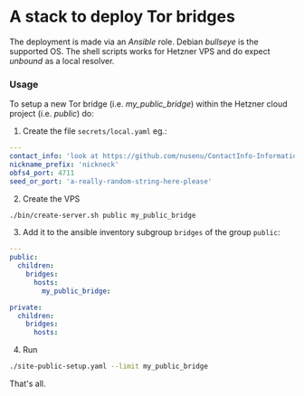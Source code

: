 # A stack to deploy Tor bridges
The deployment is made via an _Ansible_ role.
Debian _bullseye_ is the supported OS.
The shell scripts works for Hetzner VPS and do expect _unbound_ as a local resolver.

### Usage
To setup a new Tor bridge (i.e. *my_public_bridge*) within the Hetzner cloud project (i.e. _public_) do:
1. Create the file `secrets/local.yaml` eg.:

```yaml
---
contact_info: 'look at https://github.com/nusenu/ContactInfo-Information-Sharing-Specification'
nickname_prefix: 'nickneck'
obfs4_port: 4711
seed_or_port: 'a-really-random-string-here-please'
```
2. Create the VPS

```bash
./bin/create-server.sh public my_public_bridge
```
3. Add it to the ansible inventory subgroup `bridges` of the group `public`:

```yaml
---
public:
  children:
    bridges:
      hosts:
        my_public_bridge:

private:
  children:
    bridges:
      hosts:
```
4. Run

```bash
./site-public-setup.yaml --limit my_public_bridge
```

That's all.
